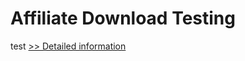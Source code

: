 # Affiliate Download Testing
test
[>> Detailed information](https://secure.element5.com/esales/product.html?productid=300625316&affiliateid=200057808)